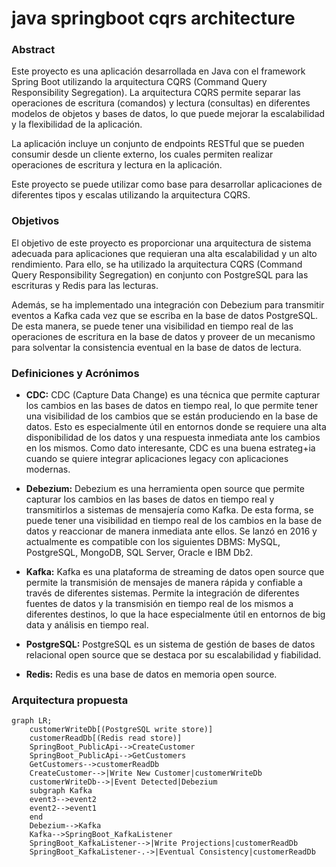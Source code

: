 # java springboot cqrs architecture

### Abstract

Este proyecto es una aplicación desarrollada en Java con el framework Spring Boot utilizando la arquitectura CQRS (Command Query Responsibility Segregation). La arquitectura CQRS permite separar las operaciones de escritura (comandos) y lectura (consultas) en diferentes modelos de objetos y bases de datos, lo que puede mejorar la escalabilidad y la flexibilidad de la aplicación.

La aplicación incluye un conjunto de endpoints RESTful que se pueden consumir desde un cliente externo, los cuales permiten realizar operaciones de escritura y lectura en la aplicación.

Este proyecto se puede utilizar como base para desarrollar aplicaciones de diferentes tipos y escalas utilizando la arquitectura CQRS.

### Objetivos

El objetivo de este proyecto es proporcionar una arquitectura de sistema adecuada para aplicaciones que requieran una alta escalabilidad y un alto rendimiento. Para ello, se ha utilizado la arquitectura CQRS (Command Query Responsibility Segregation) en conjunto con PostgreSQL para las escrituras y Redis para las lecturas.

Además, se ha implementado una integración con Debezium para transmitir eventos a Kafka cada vez que se escriba en la base de datos PostgreSQL. De esta manera, se puede tener una visibilidad en tiempo real de las operaciones de escritura en la base de datos y proveer de un mecanismo para solventar la consistencia eventual en la base de datos de lectura.

### Definiciones y Acrónimos

- **CDC:** CDC (Capture Data Change) es una técnica que permite capturar los cambios en las bases de datos en tiempo real, lo que permite tener una visibilidad de los cambios que se están produciendo en la base de datos. Esto es especialmente útil en entornos donde se requiere una alta disponibilidad de los datos y una respuesta inmediata ante los cambios en los mismos. Como dato interesante, CDC es una buena estrateg+ia cuando se quiere integrar aplicaciones legacy con aplicaciones modernas.

- **Debezium:** Debezium es una herramienta open source que permite capturar los cambios en las bases de datos en tiempo real y transmitirlos a sistemas de mensajería como Kafka. De esta forma, se puede tener una visibilidad en tiempo real de los cambios en la base de datos y reaccionar de manera inmediata ante ellos. Se lanzó en 2016 y actualmente es compatible con los siguientes DBMS: MySQL, PostgreSQL, MongoDB, SQL Server, Oracle e IBM Db2.

- **Kafka:** Kafka es una plataforma de streaming de datos open source que permite la transmisión de mensajes de manera rápida y confiable a través de diferentes sistemas. Permite la integración de diferentes fuentes de datos y la transmisión en tiempo real de los mismos a diferentes destinos, lo que la hace especialmente útil en entornos de big data y análisis en tiempo real.

- **PostgreSQL:** PostgreSQL es un sistema de gestión de bases de datos relacional open source que se destaca por su escalabilidad y fiabilidad.

- **Redis:** Redis es una base de datos en memoria open source.

### Arquitectura propuesta

```mermaid
graph LR;
    customerWriteDb[(PostgreSQL write store)]
    customerReadDb[(Redis read store)]
    SpringBoot_PublicApi-->CreateCustomer
    SpringBoot_PublicApi-->GetCustomers
    GetCustomers-->customerReadDb
    CreateCustomer-->|Write New Customer|customerWriteDb
    customerWriteDb-->|Event Detected|Debezium
    subgraph Kafka
    event3-->event2
    event2-->event1
    end
    Debezium-->Kafka
    Kafka-->SpringBoot_KafkaListener
    SpringBoot_KafkaListener-->|Write Projections|customerReadDb
    SpringBoot_KafkaListener-.->|Eventual Consistency|customerReadDb
